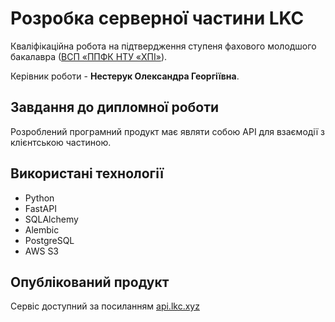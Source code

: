 # Розробка серверної частини LKC

Кваліфікаційна робота на підтвердження ступеня фахового молодшого бакалавра ([ВСП «ППФК НТУ «ХПІ»](https://www.polytechnic.poltava.ua/)).

Керівник роботи - **Нестерук Олександра Георгіївна**.


## Завдання до дипломної роботи

Розроблений програмний продукт має являти собою API для взаємодії з клієнтською частиною.


## Використані технології
- Python
- FastAPI
- SQLAlchemy
- Alembic
- PostgreSQL
- AWS S3


## Опублікований продукт

Сервіс доступний за посиланням [api.lkc.xyz](http://about:blank)
